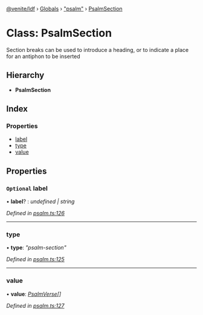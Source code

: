 [@venite/ldf](../README.md) › [Globals](../globals.md) › ["psalm"](../modules/_psalm_.md) › [PsalmSection](_psalm_.psalmsection.md)

# Class: PsalmSection

Section breaks can be used to introduce a heading, or to indicate a place for an antiphon to be inserted

## Hierarchy

* **PsalmSection**

## Index

### Properties

* [label](_psalm_.psalmsection.md#optional-label)
* [type](_psalm_.psalmsection.md#type)
* [value](_psalm_.psalmsection.md#value)

## Properties

### `Optional` label

• **label**? : *undefined | string*

*Defined in [psalm.ts:126](https://github.com/gbj/venite/blob/06f53f7/ldf/src/psalm.ts#L126)*

___

###  type

• **type**: *"psalm-section"*

*Defined in [psalm.ts:125](https://github.com/gbj/venite/blob/06f53f7/ldf/src/psalm.ts#L125)*

___

###  value

• **value**: *[PsalmVerse](_psalm_.psalmverse.md)[]*

*Defined in [psalm.ts:127](https://github.com/gbj/venite/blob/06f53f7/ldf/src/psalm.ts#L127)*
